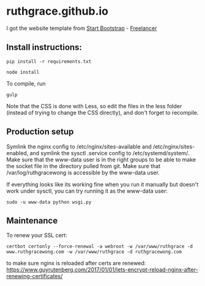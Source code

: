 # ruthgrace.github.io

I got the website template from [Start Bootstrap](http://startbootstrap.com/) - [Freelancer](http://startbootstrap.com/template-overviews/freelancer/)

## Install instructions:

```
pip install -r requirements.txt
```

```
node install
```

To compile, run

```
gulp
```

Note that the CSS is done with Less, so edit the files in the less folder (instead of trying to change the CSS directly), and don't forget to recompile.

## Production setup

Symlink the nginx config to /etc/nginx/sites-available and /etc/nginx/sites-enabled, and symlink the sysctl .service config to /etc/systemd/system/. Make sure that the www-data user is in the right groups to be able to make the socket file in the directory pulled from git. Make sure that /var/log/ruthgracewong is accessible by the www-data user.

If everything looks like its working fine when you run it manually but doesn't work under sysctl, you can try running it as the www-data user:

```
sudo -u www-data python wsgi.py
```

## Maintenance

To renew your SSL cert:

```
certbot certonly --force-renewal -a webroot -w /var/www/ruthgrace -d www.ruthgracewong.com -w /var/www/ruthgrace -d ruthgracewong.com
```

to make sure nginx is reloaded after certs are renewed: https://www.guyrutenberg.com/2017/01/01/lets-encrypt-reload-nginx-after-renewing-certificates/

